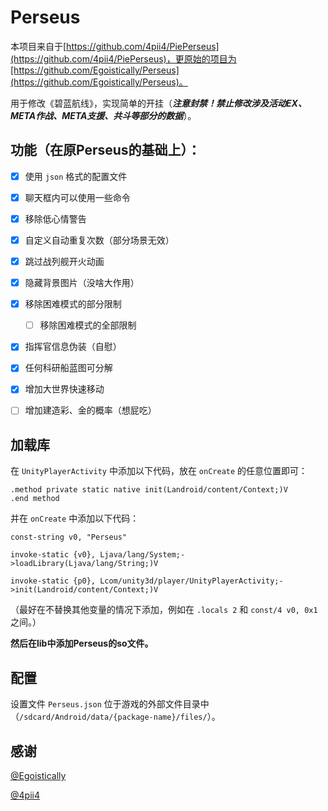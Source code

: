 # **Perseus**

本项目来自于[https://github.com/4pii4/PiePerseus](https://github.com/4pii4/PiePerseus)，更原始的项目为[https://github.com/Egoistically/Perseus](https://github.com/Egoistically/Perseus)。

用于修改《碧蓝航线》，实现简单的开挂（***注意封禁！禁止修改涉及活动EX、META作战、META支援、共斗等部分的数据***）。


## 功能（在原Perseus的基础上）：

* [X] 使用 `json` 格式的配置文件
* [X] 聊天框内可以使用一些命令
* [X] 移除低心情警告
* [X] 自定义自动重复次数（部分场景无效）
* [X] 跳过战列舰开火动画
* [X] 隐藏背景图片（没啥大作用）
* [X] 移除困难模式的部分限制

  * [ ] 移除困难模式的全部限制
* [X] 指挥官信息伪装（自慰）
* [X] 任何科研船蓝图可分解
* [X] 增加大世界快速移动
* [ ] 增加建造彩、金的概率（想屁吃）


## 加载库

在 `UnityPlayerActivity` 中添加以下代码，放在 `onCreate` 的任意位置即可：

```smali
.method private static native init(Landroid/content/Context;)V
.end method
```

并在 `onCreate` 中添加以下代码：

```smali
const-string v0, "Perseus"

invoke-static {v0}, Ljava/lang/System;->loadLibrary(Ljava/lang/String;)V

invoke-static {p0}, Lcom/unity3d/player/UnityPlayerActivity;->init(Landroid/content/Context;)V
```

（最好在不替换其他变量的情况下添加，例如在 `.locals 2` 和 `const/4 v0, 0x1` 之间。）

**然后在lib中添加Perseus的so文件。**


## 配置

设置文件 `Perseus.json` 位于游戏的外部文件目录中（`/sdcard/Android/data/{package-name}/files/`）。


## 感谢

[@Egoistically](https://github.com/Egoistically)

[@4pii4](https://github.com/4pii4)

